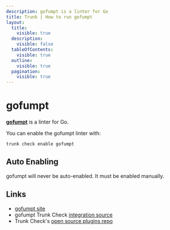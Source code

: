 ```yaml
---
description: gofumpt is a linter for Go
title: Trunk | How to run gofumpt
layout:
  title:
    visible: true
  description:
    visible: false
  tableOfContents:
    visible: true
  outline:
    visible: true
  pagination:
    visible: true
---
```


# gofumpt

[**gofumpt**](https://pkg.go.dev/mvdan.cc/gofumpt) is a linter for Go.

You can enable the gofumpt linter with:

```shell
trunk check enable gofumpt
```

## Auto Enabling

gofumpt will never be auto-enabled. It must be enabled manually.





## Links

- [gofumpt site](https://pkg.go.dev/mvdan.cc/gofumpt)
- gofumpt Trunk Check [integration source](https://github.com/trunk-io/plugins/tree/main/linters/gofumpt)
- Trunk Check's [open source plugins repo](https://github.com/trunk-io/plugins/tree/main)
